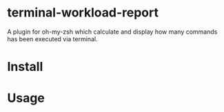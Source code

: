# terminal-workload-report
A plugin for oh-my-zsh which calculate and display how many commands has been executed via terminal.

# Install

# Usage

